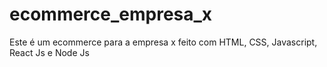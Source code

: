 # ecommerce_empresa_x
Este é um ecommerce para a empresa x feito com HTML, CSS, Javascript, React Js e Node Js

